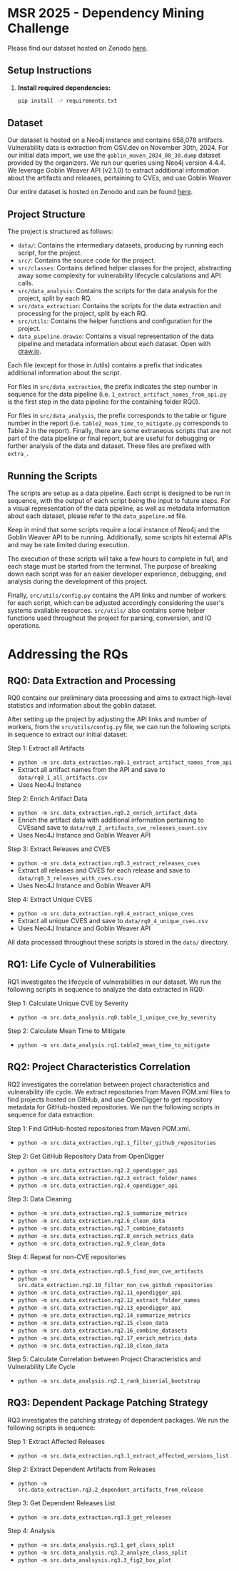 # MSR 2025 - Dependency Mining Challenge

Please find our dataset hosted on Zenodo [here](https://zenodo.org/records/14291858).

## Setup Instructions

1. **Install required dependencies:**

    ```bash
    pip install -r requirements.txt
    ```

## Dataset
Our dataset is hosted on a Neo4j instance and contains 658,078 artifacts. Vulnerability data is extraction from OSV.dev on November 30th, 2024. For our initial data import, we use the `goblin_maven_2024_08_30.dump` dataset provided by the organizers. We run our queries using Neo4j version 4.4.4. We leverage Goblin Weaver API (v2.1.0) to extract additional information about the artifacts and releases, pertaining to CVEs, and use Goblin Weaver 

Our entire dataset is hosted on Zenodo and can be found [here](https://zenodo.org/records/14291858).

## Project Structure

The project is structured as follows:

- `data/`: Contains the intermediary datasets, producing by running each script, for the project.
- `src/`: Contains the source code for the project.
- `src/classes`: Contains defined helper classes for the project, abstracting away some complexity for vulnerability lifecycle calculations and API calls.
- `src/data_analysis`: Contains the scripts for the data analysis for the project, split by each RQ.
- `src/data_extraction`: Contains the scripts for the data extraction and processing for the project, split by each RQ.
- `src/utils`: Contains the helper functions and configuration for the project.
- `data_pipeline.drawio`: Contains a visual representation of the data pipeline and metadata information about each dataset. Open with [draw.io](http://draw.io).

Each file (except for those in /utils) contains a prefix that indicates additional information about the script. 

For files in `src/data_extraction`, the prefix indicates the step number in sequence for the data pipeline (i.e. `1_extract_artifact_names_from_api.py` is the first step in the data pipeline for the containing folder RQ0).

For files in `src/data_analysis`, the prefix corresponds to the table or figure number in the report (i.e. `table2_mean_time_to_mitigate.py` corresponds to Table 2 in the report). Finally, there are some extraneous scripts that are not part of the data pipeline or final report, but are useful for debugging or further analysis of the data and dataset. These files are prefixed with `extra_`.

## Running the Scripts
The scripts are setup as a data pipeline. Each script is designed to be run in sequence, with the output of each script being the input to future steps. For a visual representation of the data pipeline, as well as metadata information about each dataset, please refer to the `data_pipeline.md` file.

Keep in mind that some scripts require a local instance of Neo4j and the Goblin Weaver API to be running. Additionally, some scripts hit external APIs and may be rate limited during execution.

The execution of these scripts will take a few hours to complete in full, and each stage must be started from the terminal. The purpose of breaking down each script was for an easier developer experience, debugging, and analysis during the development of this project.

Finally, `src/utils/config.py` contains the API links and number of workers for each script, which can be adjusted accordingly considering the user's systems available resources. `src/utils/` also contains some helper functions used throughout the project for parsing, conversion, and IO operations.

# Addressing the RQs
## RQ0: Data Extraction and Processing
RQ0 contains our preliminary data processing and aims to extract high-level statistics and information about the goblin dataset.

After setting up the project by adjusting the API links and number of workers, from the `src/utils/config.py` file, we can run the following scripts in sequence to extract our initial dataset:

Step 1: Extract all Artifacts
* `python -m src.data_extraction.rq0.1_extract_artifact_names_from_api`
* Extract all artifact names from the API and save to `data/rq0_1_all_artifacts.csv`
* Uses Neo4J Instance

Step 2: Enrich Artifact Data
* `python -m src.data_extraction.rq0.2_enrich_artifact_data`
* Enrich the artifact data with additional information pertaining to CVEsand save to `data/rq0_2_artifacts_cve_releases_count.csv`
* Uses Neo4J Instance and Goblin Weaver API

Step 3: Extract Releases and CVES
* `python -m src.data_extraction.rq0.3_extract_releases_cves`
* Extract all releases and CVES for each release and save to `data/rq0_3_releases_with_cves.csv`
* Uses Neo4J Instance and Goblin Weaver API

Step 4: Extract Unique CVES
* `python -m src.data_extraction.rq0.4_extract_unique_cves`
* Extract all unique CVES and save to `data/rq0_4_unique_cves.csv`
* Uses Neo4J Instance and Goblin Weaver API

All data processed throughout these scripts is stored in the `data/` directory.

## RQ1: Life Cycle of Vulnerabilities

RQ1 investigates the lifecycle of vulnerabilities in our dataset. We run the following scripts in sequence to analyze the data extracted in RQ0:

Step 1: Calculate Unique CVE by Severity
* `python -m src.data_analysis.rq0.table_1_unique_cve_by_severity`

Step 2: Calculate Mean Time to Mitigate
* `python -m src.data_analysis.rq1.table2_mean_time_to_mitigate`

## RQ2: Project Characteristics Correlation

RQ2 investigates the correlation between project characteristics and vulnerability life cycle. We extract repositories from Maven POM.xml files to find projects hosted on GitHub, and use OpenDigger to get repository metadata for GitHub-hosted repositories. We run the following scripts in sequence for data extraction:

Step 1: Find GitHub-hosted repositories from Maven POM.xml.
* `python -m src.data_extraction.rq2.1_filter_github_repositories`

Step 2: Get GitHub Repository Data from OpenDigger
* `python -m src.data_extraction.rq2.2_opendigger_api`
* `python -m src.data_extraction.rq2.3_extract_folder_names`
* `python -m src.data_extraction.rq2.4_opendigger_api`

Step 3: Data Cleaning
* `python -m src.data_extraction.rq2.5_summarize_metrics`
* `python -m src.data_extraction.rq2.6_clean_data`
* `python -m src.data_extraction.rq2.7_combine_datasets`
* `python -m src.data_extraction.rq2.8_enrich_metrics_data`
* `python -m src.data_extraction.rq2.9_clean_data`

Step 4: Repeat for non-CVE repositories
* `python -m src.data_extraction.rq0.5_find_non_cve_artifacts`
* `python -m src.data_extraction.rq2.10_filter_non_cve_github_repositories`
* `python -m src.data_extraction.rq2.11_opendigger_api`
* `python -m src.data_extraction.rq2.12_extract_folder_names`
* `python -m src.data_extraction.rq2.13_opendigger_api`
* `python -m src.data_extraction.rq2.14_summarize_metrics`
* `python -m src.data_extraction.rq2.15_clean_data`
* `python -m src.data_extraction.rq2.16_combine_datasets`
* `python -m src.data_extraction.rq2.17_enrich_metrics_data`
* `python -m src.data_extraction.rq2.18_clean_data`

Step 5: Calculate Correlation between Project Characteristics and Vulnerability Life Cycle
* `python -m src.data_analysis.rq2.1_rank_biserial_bootstrap`

## RQ3: Dependent Package Patching Strategy

RQ3 investigates the patching strategy of dependent packages. We run the following scripts in sequence:

Step 1: Extract Affected Releases
* `python -m src.data_extraction.rq3.1_extract_affected_versions_list`

Step 2: Extract Dependent Artifacts from Releases
* `python -m src.data_extraction.rq3.2_dependent_artifacts_from_release`

Step 3: Get Dependent Releases List
* `python -m src.data_extraction.rq3.3_get_releases`

Step 4: Analysis
* `python -m src.data_analysis.rq3.1_get_class_split`
* `python -m src.data_analysis.rq3.2_analyze_class_split`
* `python -m src.data_analsysis.rq3.3_fig2_box_plot`